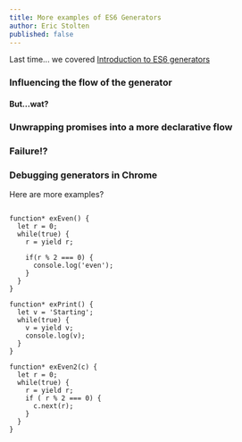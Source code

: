 ```yaml
---
title: More examples of ES6 Generators
author: Eric Stolten
published: false
---
```


Last time... we covered
[Introduction to ES6 generators](../2015-11-25-intro-to-es6-generators/index.html)

### Influencing the flow of the generator

#### But...wat?

### Unwrapping promises into a more declarative flow

### Failure!?

### Debugging generators in Chrome

Here are more examples?

~~~ {.sourceCode .javascript}

function* exEven() {
  let r = 0;
  while(true) {
    r = yield r;

    if(r % 2 === 0) {
      console.log('even');
    }
  }
}

function* exPrint() {
  let v = 'Starting';
  while(true) {
    v = yield v;
    console.log(v);
  }
}

function* exEven2(c) {
  let r = 0;
  while(true) {
    r = yield r;
    if ( r % 2 === 0) {
      c.next(r);
    }
  }
}
~~~
